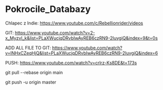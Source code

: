 # Pokrocile_Databazy

Chlapec z Indie:
https://www.youtube.com/c/Rebellionrider/videos

GIT:
https://www.youtube.com/watch?v=2-x_MyzvI_k&list=PLaXWucjqDRvbIwAyREB6czRN9-2IuvgiQ&index=9&t=0s

ADD ALL FILE TO GIT:
https://www.youtube.com/watch?v=lNHxCZeqHjQ&list=PLaXWucjqDRvbIwAyREB6czRN9-2IuvgiQ&index=6

PUSH:
https://www.youtube.com/watch?v=crlrz-Ks8DE&t=173s

git pull --rebase origin main

git push -u origin master

